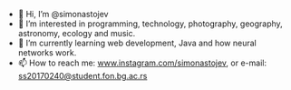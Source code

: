 - 👋 Hi, I’m @simonastojev
- 👀 I’m interested in programming, technology, photography, geography, astronomy, ecology and music.
- 🌱 I’m currently learning web development, Java and how neural networks work.
- 📫 How to reach me: www.instagram.com/simonastojev, or e-mail: ss20170240@student.fon.bg.ac.rs 

<!---
simonastojev/simonastojev is a ✨ special ✨ repository because its `README.md` (this file) appears on your GitHub profile.
You can click the Preview link to take a look at your changes.
--->
